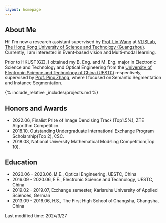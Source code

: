 ```yaml
---
layout: homepage
---
```


## About Me

Hi! I'm now a research assistant supervised by <a href="https://vlislab22.github.io/vlislab/linwang.html">Prof. Lin Wang</a> at <a href="https://vlislab22.github.io/vlislab/">VLISLab</a>, <a href="https://www.hkust-gz.edu.cn/">The Hong Kong University of Science and Technology (Guangzhou)</a>. Currently, I am interested in Event-based vision and Multi-modal learning.

Prior to HKUST(GZ), I obtained my B. Eng. and M. Eng. major in Electronic Science and Technology and Optical Engineering from the <a href="https://www.uestc.edu.cn/">University of Electronic Science and Technology of China (UESTC)</a> respectively, supervised by <a href="https://sose.uestc.edu.cn/info/1022/1981.htm">Prof. Ping Zhang</a>, where I focused on Semantic Segmentation and Instance Segmentation.

{% include_relative _includes/projects.md %}


## Honors and Awards

- 2022.06, Finalist Prize of Image Denoising Track (Top1.5%), ZTE Algorithm Competition.
- 2018.10, Outstanding Undergraduate International Exchange Program Scholarship(Top 2), CSC. 
- 2018.08, National University Mathematical Modeling Competition(Top 10).


## Education
- 2020.06 - 2023.06, M.E., Optical Engineering, UESTC, China
- 2016.09 - 2020.06, B.E., Electronic Science and Technology, UESTC, China
- 2019.02 - 2019.07, Exchange semester, Karlsruhe University of Applied Sciences, German
- 2013.09 - 2016.06, H.S., The First High School of Changsha, Changsha, China

<script type='text/javascript' id='clustrmaps' src='//cdn.clustrmaps.com/map_v2.js?cl=4f4444&w=300&t=n&d=3LGrgmyYI_ZwG_L9hAge87EruQozTUiUfLqacVMTNd0&co=ffffff&ct=703e3e&cmo=54e8cd&cmn=ff64af'></script>
Last modified time: 2024/3/27
